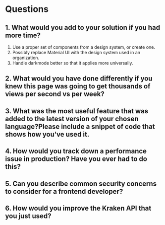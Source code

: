 # Questions

## 1. What would you add to your solution if you had more time?

1. Use a proper set of components from a design system, or create one.
2. Possibly replace Material UI with the design system used in an organization.
3. Handle darkmode better so that it applies more universally.

## 2. What would you have done differently if you knew this page was going to get thousands of views per second vs per week?

## 3. What was the most useful feature that was added to the latest version of your chosen language?Please include a snippet of code that shows how you've used it.

## 4. How would you track down a performance issue in production? Have you ever had to do this?

## 5. Can you describe common security concerns to consider for a frontend developer?

## 6. How would you improve the Kraken API that you just used?

